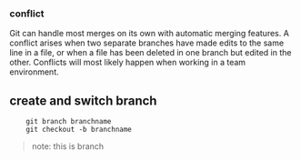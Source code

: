 ### conflict
Git can handle most merges on its own with automatic merging features. A conflict arises when two separate branches have made edits to the same line in a file, or when a file has been deleted in one branch but edited in the other. Conflicts will most likely happen when working in a team environment.

## create and switch branch
```
    git branch branchname
    git checkout -b branchname 
```

> note:  this is branch
